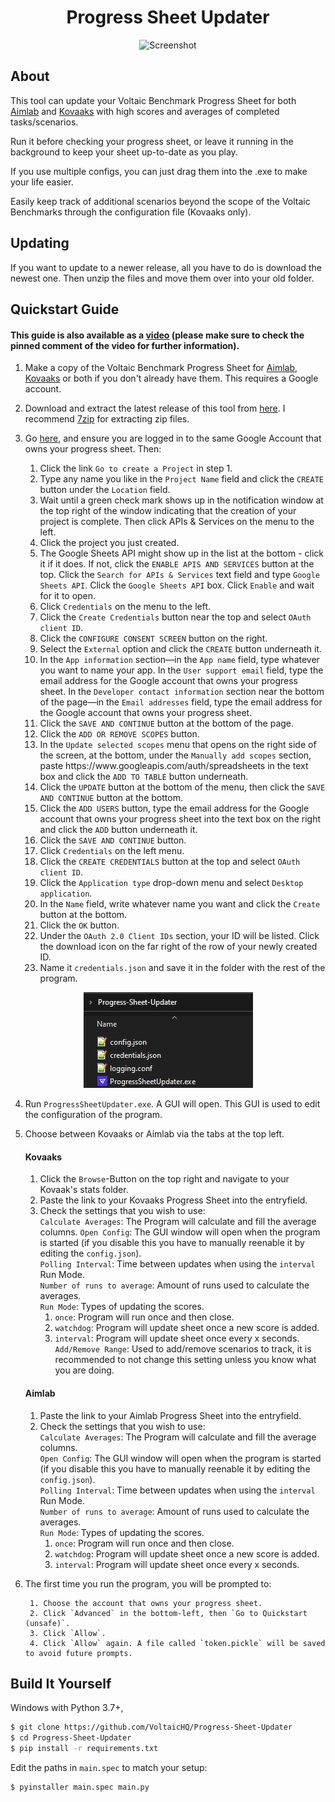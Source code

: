 <h1 align="center">Progress Sheet Updater</h1>
<p align="center">
    <img width="300" alt="Screenshot" src="readmeimages/screenshot.gif">
</p>

## About

This tool can update your Voltaic Benchmark Progress Sheet for both [Aimlab](https://docs.google.com/spreadsheets/d/11PMV6ACarUZKk16oSumx-3rZHGihOc89l-nrpcZ9qfM) and [Kovaaks](https://docs.google.com/spreadsheets/d/1qUzF2KHcfs_FgsaDFRfGsLgHhoC1Md5bzMOUbsYzSjg) with high scores and averages of completed tasks/scenarios.

Run it before checking your progress sheet, or leave it running in the background to keep your sheet up-to-date as you play.

If you use multiple configs, you can just drag them into the .exe to make your life easier.

Easily keep track of additional scenarios beyond the scope of the Voltaic Benchmarks through the configuration file (Kovaaks only).

## Updating

If you want to update to a newer release, all you have to do is download the newest one. Then unzip the files and move them over into your old folder.  

## Quickstart Guide

####    This guide is also available as a [video](https://www.youtube.com/watch?v=awBoG9Jy8CY) (please make sure to check the pinned comment of the video for further information).

1. Make a copy of the Voltaic Benchmark Progress Sheet for [Aimlab](https://docs.google.com/spreadsheets/d/11PMV6ACarUZKk16oSumx-3rZHGihOc89l-nrpcZ9qfM), [Kovaaks](https://docs.google.com/spreadsheets/d/1qUzF2KHcfs_FgsaDFRfGsLgHhoC1Md5bzMOUbsYzSjg) or both if you don't already have them. This requires a Google account.

2. Download and extract the latest release of this tool from [here](https://github.com/VoltaicHQ/Progress-Sheet-Updater/releases). I recommend [7zip](https://www.7-zip.org/) for extracting zip files.

3. Go [here](https://developers.google.com/workspace/guides/create-project), and ensure you are logged in to the same Google Account that owns your progress sheet. Then:  

    1. Click the link `Go to create a Project` in step 1.
    2. Type any name you like in the `Project Name` field and click the `CREATE` button under the `Location` field.
    3. Wait until a green check mark shows up in the notification window at the top right of the window indicating that the creation of your project is complete. Then click APIs & Services on the menu to the left.
    4. Click the project you just created.
    5. The Google Sheets API might show up in the list at the bottom - click it if it does. If not, click the `ENABLE APIS AND SERVICES` button at the top. Click the `Search for APIs & Services` text field and type `Google Sheets API`. Click the `Google Sheets API` box. Click `Enable` and wait for it to open.
    6. Click `Credentials` on the menu to the left.
    7. Click the `Create Credentials` button near the top and select `OAuth client ID`.
    8. Click the `CONFIGURE CONSENT SCREEN` button on the right.
    9. Select the `External` option and click the `CREATE` button underneath it.
    10. In the `App information` section—in the `App name` field, type whatever you want to name your app. In the `User support email` field, type the email address for the Google account that owns your progress sheet. In the `Developer contact information` section near the bottom of the page—in the `Email addresses` field, type the email address for the Google account that owns your progress sheet.
    11. Click the `SAVE AND CONTINUE` button at the bottom of the page.
    12. Click the `ADD OR REMOVE SCOPES` button.
    13. In the `Update selected scopes` menu that opens on the right side of the screen, at the bottom, under the `Manually add scopes` section, paste ht<span>tps://ww</span>w.googleapis.com/auth/spreadsheets in the text box and click the `ADD TO TABLE` button underneath.
    14. Click the `UPDATE` button at the bottom of the menu, then click the `SAVE AND CONTINUE` button at the bottom.
    15. Click the `ADD USERS` button, type the email address for the Google account that owns your progress sheet into the text box on the right and click the `ADD` button underneath it.
    16. Click the `SAVE AND CONTINUE` button.
    17. Click `Credentials` on the left menu.
    18. Click the `CREATE CREDENTIALS` button at the top and select `OAuth client ID`.
    19. Click the `Application type` drop-down menu and select `Desktop application`.
    20. In the `Name` field, write whatever name you want and click the `Create` button at the bottom.
    21. Click the `OK` button.
    22. Under the `OAuth 2.0 Client IDs` section, your ID will be listed. Click the download icon on the far right of the row of your newly created ID.
    23. Name it `credentials.json` and save it in the folder with the rest of the program.
    
<p align="center">
    <img alt="Folder contents before oauth" src="readmeimages/folder_contents_before_auth.png">
</p>

4. Run `ProgressSheetUpdater.exe`. A GUI will open. This GUI is used to edit the configuration of the program.

5. Choose between Kovaaks or Aimlab via the tabs at the top left.
    #### Kovaaks
    1. Click the `Browse`-Button on the top right and navigate to your Kovaak's stats folder.  
    2. Paste the link to your Kovaaks Progress Sheet into the entryfield.  
    3. Check the settings that you wish to use:  
        `Calculate Averages`: The Program will calculate and fill the average columns. 
        `Open Config`: The GUI window will open when the program is started (if you disable this you have to manually reenable it by editing the `config.json`).  
        `Polling Interval`: Time between updates when using the `interval` Run Mode.  
        `Number of runs to average`: Amount of runs used to calculate the averages.  
        `Run Mode`: Types of updating the scores.  
         1. `once`: Program will run once and then close.  
         2. `watchdog`: Program will update sheet once a new score is added.  
         3. `interval`: Program will update sheet once every x seconds.  
        `Add/Remove Range`: Used to add/remove scenarios to track, it is recommended to not change this setting unless you know what you are doing.  
    
    #### Aimlab
    1. Paste the link to your Aimlab Progress Sheet into the entryfield.
    2. Check the settings that you wish to use:  
        `Calculate Averages`: The Program will calculate and fill the average columns.  
        `Open Config`: The GUI window will open when the program is started (if you disable this you have to manually reenable it by editing the `config.json`).  
        `Polling Interval`: Time between updates when using the `interval` Run Mode.  
        `Number of runs to average`: Amount of runs used to calculate the averages.  
        `Run Mode`: Types of updating the scores.  
         1. `once`: Program will run once and then close.  
         2. `watchdog`: Program will update sheet once a new score is added.  
         3. `interval`: Program will update sheet once every x seconds.  
6. The first time you run the program, you will be prompted to:

        1. Choose the account that owns your progress sheet.
        2. Click `Advanced` in the bottom-left, then `Go to Quickstart (unsafe)`.
        3. Click `Allow`.
        4. Click `Allow` again. A file called `token.pickle` will be saved to avoid future prompts.
        
## Build It Yourself

Windows with Python 3.7+,

```bash
$ git clone https://github.com/VoltaicHQ/Progress-Sheet-Updater
$ cd Progress-Sheet-Updater
$ pip install -r requirements.txt
```

Edit the paths in `main.spec` to match your setup:

```bash
$ pyinstaller main.spec main.py
```
